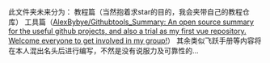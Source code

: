 此文件夹未来分为：
教程篇（当然抱着求star的目的，我会夹带自己的教程仓库）
工具篇（[AlexBybye/Githubtools_Summary: An open source summary for the useful github projects, and also a trial as my first vue repository. Welcome everyone to get involved in my group!](https://github.com/AlexBybye/Githubtools_Summary)）
其余类似飞跃手册等内容将在本人混出名头后进行编写，不然是没有说服力及可靠性的...
